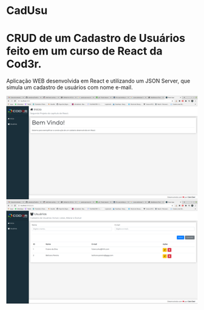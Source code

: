 # CadUsu
# CRUD de um Cadastro de Usuários feito em um curso de React da  Cod3r.
Aplicação WEB desenvolvida em React e utilizando um JSON Server, que simula um cadastro de usuários com nome e-mail. 

![Imagem Início](imgs/inicio.png) ![Imagem Cadastro](imgs/cadastro.png)

